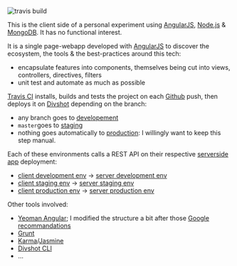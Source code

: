 ![travis build](https://travis-ci.org/damrem/anm-client.svg)

This is the client side of a personal experiment using [AngularJS](https://angularjs.org/), [Node.js](http://nodejs.org/) & [MongoDB](http://www.mongodb.org/). It has no functional interest.

It is a single page-webapp developed with [AngularJS](https://angularjs.org/) to discover the ecosystem, the tools & the best-practices around this tech:
* encapsulate features into components, themselves being cut into views, controllers, directives, filters
* unit test and automate as much as possible

[Travis CI](https://travis-ci.org/damrem/anm-client) installs, builds and tests the project on each [Github](https://github.com/damrem/anm-client) push, then deploys it on [Divshot](https://divshot.com/) depending on the branch:
* any branch goes to [developement](http://development.anm-client.divshot.io/)
* `master`goes to [staging](http://staging.anm-client.divshot.io/)
* nothing goes automatically to [production](http://anm-client.divshot.io/): I willingly want to keep this step manual.
 
Each of these environments calls a REST API on their respective [serverside app](https://github.com/damrem/anm-server) deployment:
* [client development env](http://development.anm-client.divshot.io/) -> [server development env](http://anm-server-dev.herokuapp.com/)
* [client staging env](http://staging.anm-client.divshot.io/) -> [server staging env](http://anm-server-stg.herokuapp.com/)
* [client production env](http://anm-client.divshot.io/) -> [server production env](http://anm-server.herokuapp.com/)
 
Other tools involved:
* [Yeoman Angular](https://github.com/yeoman/generator-angular);  I modified the structure a bit after those [Google recommandations](https://docs.google.com/document/d/1XXMvReO8-Awi1EZXAXS4PzDzdNvV6pGcuaF4Q9821Es/mobilebasic?pli=1)
* [Grunt](http://gruntjs.com/)
* [Karma](https://github.com/karma-runner/karma)/[Jasmine](http://jasmine.github.io/)
* [Divshot CLI](https://www.npmjs.org/package/divshot-cli)
* ...

